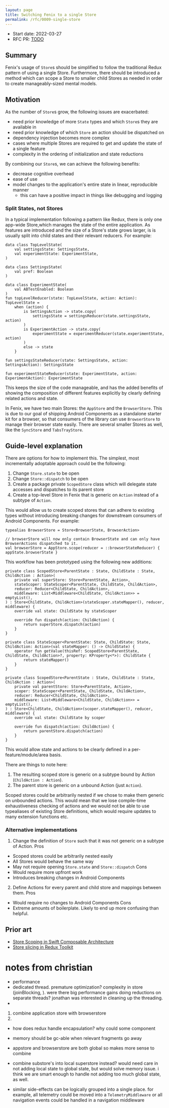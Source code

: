 ```yaml
---
layout: page
title: Switching Fenix to a single Store
permalink: /rfc/0009-single-store
---
```


* Start date: 2022-03-27
* RFC PR: [TODO](TODO)

## Summary

Fenix's usage of `Store`s should be simplified to follow the traditional Redux pattern of using a single Store. Furthermore, there should be introduced a method which can scope a Store to smaller child Stores as needed in order to create manageably-sized mental models.

## Motivation

As the number of `Store`s grow, the following issues are exacerbated:

- need prior knowledge of more `State` types and which `Store`s they are available in
- need prior knowledge of which `Store` an action should be dispatched on
- dependency injection becomes more complex
- cases where multiple Stores are required to get and update the state of a single feature 
- complexity in the ordering of initialization and state reductions

By combining our `Store`s, we can achieve the following benefits:

- decrease cognitive overhead
- ease of use
- model changes to the application's entire state in linear, reproducible manner
    - this can have a positive impact in things like debugging and logging

### Split States, not Stores

In a typical implementation following a pattern like Redux, there is only one app-wide Store,which manages the state of the entire application. As features are introduced and the size of a Store's state grows larger, is is usually split into child states and their relevant reducers. For example:

```
data class TopLevelState(  
    val settingsState: SettingsState,  
    val experimentState: ExperimentState,  
)  
  
data class SettingsState(  
    val pref: Boolean  
)  
  
data class ExperimentState(  
    val ABTestEnabled: Boolean  
)
fun topLevelReducer(state: TopLevelState, action: Action): TopLevelState =  
    when (action) {  
        is SettingsAction -> state.copy(  
            settingsState = settingsReducer(state.settingsState, action)  
        )  
        is ExperimentAction -> state.copy(  
            experimentState = experimentReducer(state.experimentState, action)  
        )  
        else -> state  
    }  
  
fun settingsStateReducer(state: SettingsState, action: SettingsAction): SettingsState
  
fun experimentStateReducer(state: ExperimentState, action: ExperimentAction): ExperimentState
```

This keeps the size of the code manageable, and has the added benefits of showing the composition of different features explicitly by clearly defining related actions and state.

In Fenix, we have two main Stores: the `AppStore` and the `BrowserStore`. This is due to our goal of shipping Android Components as a standalone starter kit for a browser, so that consumers of the library can use `BrowserStore` to manage their browser state easily. There are several smaller Stores as well, like the `SyncStore` and `TabsTrayStore`.

## Guide-level explanation

There are options for how to implement this. The simplest, most incrementally adoptable approach could be the following:

1. Change `Store.state` to be open
2. Change `Store::dispatch` to be open
3. Create a package private `ScopedStore` class which will delegate state accesses and dispatches to its parent store
4. Create a top-level Store in Fenix that is generic on `Action` instead of a subtype of `Action`.

This would allow us to create scoped stores that can adhere to existing types without introducing breaking changes for downstream consumers of Android Components. For example:

```
typealias BrowserStore = Store<BrowserState, BrowserAction>

// browserStore will now only contain BrowserState and can only have BrowserActions dispatched to it.
val browserStore = AppStore.scope(reducer = ::browserStateReducer) { appState.browserState }
```

This workflow has been prototyped using the following new additions:
```
private class ScopedStore<ParentState : State, ChildState : State, ChildAction : Action>(
    private val superStore: Store<ParentState, Action>,
    stateScoper: StateScoper<ParentState, ChildState, ChildAction>,
    reducer: Reducer<ChildState, ChildAction>,
    middleware: List<Middleware<ChildState, ChildAction>> = emptyList(),
) : Store<ChildState, ChildAction>(stateScoper.stateMapper(), reducer, middleware) {
    override val state: ChildState by stateScoper

    override fun dispatch(action: ChildAction) {
        return superStore.dispatch(action)
    }
}

private class StateScoper<ParentState: State, ChildState: State, ChildAction: Action>(val stateMapper: () -> ChildState) {
    operator fun getValue(thisRef: ScopedStore<ParentState, ChildState, ChildAction>?, property: KProperty<*>): ChildState {
        return stateMapper()
    }
}

private class ScopedStore<ParentState : State, ChildState : State, ChildAction : Action>(
    private val parentStore: Store<ParentState, Action>,
    scoper: StateScoper<ParentState, ChildState, ChildAction>,
    reducer: Reducer<ChildState, ChildAction>,
    middleware: List<Middleware<ChildState, ChildAction>> = emptyList(),
) : Store<ChildState, ChildAction>(scoper.stateMapper(), reducer, middleware) {
    override val state: ChildState by scoper

    override fun dispatch(action: ChildAction) {
        return parentStore.dispatch(action)
    }
}
```

This would allow state and actions to be clearly defined in a per-feature/module/area basis.

There are things to note here:
1. The resulting scoped store is generic on a subtype bound by Action (`ChildAction : Action`).
2. The parent store is generic on a unbound Action (just `Action`).

Scoped stores could be arbitrarily nested if we chose to make them generic on unbounded actions. This would mean that we lose compile-time exhaustiveness checking of actions and we would not be able to use typealiases of existing Store definitions, which would require updates to many extension functions etc. 

### Alternative implementations

1. Change the definition of `Store` such that it was not generic on a subtype of Action. 
Pros
- Scoped stores could be arbitrarily nested easily
- All Stores would behave the same way
- May not require opening `Store.state` and `Store::dispatch`
Cons
- Would require more upfront work
- Introduces breaking changes in Android Components

2. Define Actions for every parent and child store and mappings between them.
Pros
- Would require no changes to Android Components
Cons
- Extreme amounts of boilerplate. Likely to end up more confusing than helpful.

## Prior art
- [Store Scoping in Swift Composable Architecture](https://pointfreeco.github.io/swift-composable-architecture/main/documentation/composablearchitecture/store/scope(state:action:)/)
- [Store slicing in Redux Toolkit](https://redux-toolkit.js.org/api/createSlice)


# notes from christian
- performance
- dedicated thread. premature optimization? complexity in store (joinBlocking, ). were there big performance gains doing reductions on separate threads? jonathan was interested in cleaning up the threading.
- 

1. combine application store with browserstore
2.

- how does redux handle encapsulation? why could some component 
- memory should be gc-able when relevant fragments go away
- appstore and browserstore are both global so makes more sense to combine
- combine substore's into local superstore instead? would need care in not adding local state to global state, but would solve memory issue. i think we are smart enough to handle not adding too much global state, as well. 

- similar side-effects can be logically grouped into a single place. for example, all telemetry could be moved into a `TelemetryMiddleware` or all navigation events could be handled in a navigation middleware
